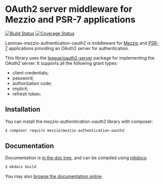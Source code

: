# OAuth2 server middleware for Mezzio and PSR-7 applications

[![Build Status](https://travis-ci.org/mezzio/mezzio-authentication-oauth2.svg?branch=master)](https://travis-ci.org/mezzio/mezzio-authentication-oauth2)
[![Coverage Status](https://coveralls.io/repos/github/mezzio/mezzio-authentication-oauth2/badge.svg?branch=master)](https://coveralls.io/github/mezzio/mezzio-authentication-oauth2?branch=master)

Laminas-mezzio-authentication-oauth2 is middleware for [Mezzio](https://github.com/mezzio/mezzio)
and [PSR-7](http://www.php-fig.org/psr/psr-7/) applications providing an OAuth2
server for authentication.

This library uses the [league/oauth2-server](https://oauth2.thephpleague.com/)
package for implementing the OAuth2 server. It supports all the following grant
types:

- client credentials;
- password;
- authorization code;
- implicit;
- refresh token;

## Installation

You can install the *mezzio-authentication-oauth2* library with
composer:

```bash
$ composer require mezzio/mezzio-authentication-oauth2
```

## Documentation

Documentation is [in the doc tree](doc/book/), and can be compiled using [mkdocs](https://www.mkdocs.org):

```bash
$ mkdocs build
```

You may also [browse the documentation online](https://docs.mezzio.dev/mezzio-authentication-oauth2/).
